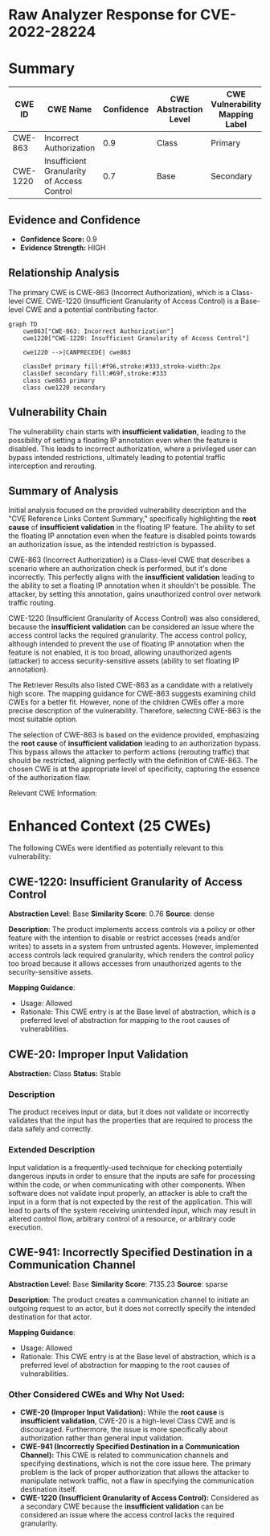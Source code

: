 # Raw Analyzer Response for CVE-2022-28224

# Summary
| CWE ID | CWE Name | Confidence | CWE Abstraction Level | CWE Vulnerability Mapping Label | CWE-Vulnerability Mapping Notes |
|---|---|---|---|---|---|
| CWE-863 | Incorrect Authorization | 0.9 | Class | Primary | Allowed-with-Review |
| CWE-1220 | Insufficient Granularity of Access Control | 0.7 | Base | Secondary | Allowed |

## Evidence and Confidence

*   **Confidence Score:** 0.9
*   **Evidence Strength:** HIGH

## Relationship Analysis
The primary CWE is CWE-863 (Incorrect Authorization), which is a Class-level CWE. CWE-1220 (Insufficient Granularity of Access Control) is a Base-level CWE and a potential contributing factor.

```mermaid
graph TD
    cwe863["CWE-863: Incorrect Authorization"]
    cwe1220["CWE-1220: Insufficient Granularity of Access Control"]

    cwe1220 -->|CANPRECEDE| cwe863

    classDef primary fill:#f96,stroke:#333,stroke-width:2px
    classDef secondary fill:#69f,stroke:#333
    class cwe863 primary
    class cwe1220 secondary
```

## Vulnerability Chain
The vulnerability chain starts with **insufficient validation**, leading to the possibility of setting a floating IP annotation even when the feature is disabled. This leads to incorrect authorization, where a privileged user can bypass intended restrictions, ultimately leading to potential traffic interception and rerouting.

## Summary of Analysis
Initial analysis focused on the provided vulnerability description and the "CVE Reference Links Content Summary," specifically highlighting the **root cause** of **insufficient validation** in the floating IP feature. The ability to set the floating IP annotation even when the feature is disabled points towards an authorization issue, as the intended restriction is bypassed.

CWE-863 (Incorrect Authorization) is a Class-level CWE that describes a scenario where an authorization check is performed, but it's done incorrectly. This perfectly aligns with the **insufficient validation** leading to the ability to set a floating IP annotation when it shouldn't be possible. The attacker, by setting this annotation, gains unauthorized control over network traffic routing.

CWE-1220 (Insufficient Granularity of Access Control) was also considered, because the **insufficient validation** can be considered an issue where the access control lacks the required granularity. The access control policy, although intended to prevent the use of floating IP annotation when the feature is not enabled, it is too broad, allowing unauthorized agents (attacker) to access security-sensitive assets (ability to set floating IP annotation).

The Retriever Results also listed CWE-863 as a candidate with a relatively high score. The mapping guidance for CWE-863 suggests examining child CWEs for a better fit. However, none of the children CWEs offer a more precise description of the vulnerability. Therefore, selecting CWE-863 is the most suitable option.

The selection of CWE-863 is based on the evidence provided, emphasizing the **root cause** of **insufficient validation** leading to an authorization bypass. This bypass allows the attacker to perform actions (rerouting traffic) that should be restricted, aligning perfectly with the definition of CWE-863. The chosen CWE is at the appropriate level of specificity, capturing the essence of the authorization flaw.

Relevant CWE Information:

# Enhanced Context (25 CWEs)
The following CWEs were identified as potentially relevant to this vulnerability:

## CWE-1220: Insufficient Granularity of Access Control
**Abstraction Level**: Base
**Similarity Score**: 0.76
**Source**: dense

**Description**:
The product implements access controls via a policy or other feature with the intention to disable or restrict accesses (reads and/or writes) to assets in a system from untrusted agents. However, implemented access controls lack required granularity, which renders the control policy too broad because it allows accesses from unauthorized agents to the security-sensitive assets.

**Mapping Guidance**:
- Usage: Allowed
- Rationale: This CWE entry is at the Base level of abstraction, which is a preferred level of abstraction for mapping to the root causes of vulnerabilities.

## CWE-20: Improper Input Validation
**Abstraction:** Class
**Status:** Stable

### Description
The product receives input or data, but it does
        not validate or incorrectly validates that the input has the
        properties that are required to process the data safely and
        correctly.

### Extended Description


Input validation is a frequently-used technique for checking potentially dangerous inputs in order to ensure that the inputs are safe for processing within the code, or when communicating with other components. When software does not validate input properly, an attacker is able to craft the input in a form that is not expected by the rest of the application. This will lead to parts of the system receiving unintended input, which may result in altered control flow, arbitrary control of a resource, or arbitrary code execution.

## CWE-941: Incorrectly Specified Destination in a Communication Channel
**Abstraction Level**: Base
**Similarity Score**: 7135.23
**Source**: sparse

**Description**:
The product creates a communication channel to initiate an outgoing request to an actor, but it does not correctly specify the intended destination for that actor.

**Mapping Guidance**:
- Usage: Allowed
- Rationale: This CWE entry is at the Base level of abstraction, which is a preferred level of abstraction for mapping to the root causes of vulnerabilities.

### Other Considered CWEs and Why Not Used:

*   **CWE-20 (Improper Input Validation):** While the **root cause** is **insufficient validation**, CWE-20 is a high-level Class CWE and is discouraged. Furthermore, the issue is more specifically about authorization rather than general input validation.
*   **CWE-941 (Incorrectly Specified Destination in a Communication Channel):** This CWE is related to communication channels and specifying destinations, which is not the core issue here. The primary problem is the lack of proper authorization that allows the attacker to manipulate network traffic, not a flaw in specifying the communication destination itself.
*   **CWE-1220 (Insufficient Granularity of Access Control):** Considered as a secondary CWE because the **insufficient validation** can be considered an issue where the access control lacks the required granularity.